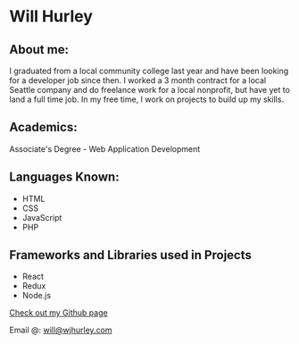 # Will Hurley

## About me:
I graduated from a local community college last year and have been looking for a developer job since then. I worked a 3 month contract for a local Seattle company and do freelance work for a local nonprofit, but have yet to land a full time job. In my free time, I work on projects to build up my skills.

## Academics:
Associate's Degree - Web Application Development

## Languages Known:
- HTML
- CSS
- JavaScript
- PHP

## Frameworks and Libraries used in Projects
- React
- Redux
- Node.js

[Check out my Github page](https://github.com/wjhurley)

Email @: will@wjhurley.com
